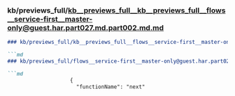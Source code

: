 ### kb/previews_full/kb__previews_full__kb__previews_full__flows__service-first__master-only@guest.har.part027.md.part002.md.md

```md
### kb/previews_full/kb__previews_full__flows__service-first__master-only@guest.har.part027.md.part002.md

```md
### kb/previews_full/flows__service-first__master-only@guest.har.part027.md (part 002)

```md
                    {
                      "functionName": "next"
```

```

```

```
